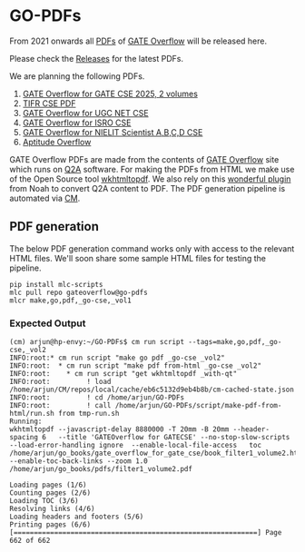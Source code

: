# GO-PDFs
From 2021 onwards all [PDFs](http://book.gateoverflow.in) of [GATE Overflow](https://gateoverflow.in) will be released here. 

Please check the [Releases](https://github.com/GATEOverflow/GO-PDFs/releases) for the latest PDFs.

We are planning the following PDFs.
1. [GATE Overflow for GATE CSE 2025, 2 volumes](https://github.com/GATEOverflow/GO-PDFs/releases/tag/gatecse-2025)
2. [TIFR CSE PDF](https://github.com/GATEOverflow/GO-PDFs/releases/tag/tifr)
3. [GATE Overflow for UGC NET CSE](https://github.com/GATEOverflow/GO-PDFs/releases/tag/ugcnet)
4. [GATE Overflow for ISRO CSE](https://github.com/GATEOverflow/GO-PDFs/releases/tag/isro)
5. [GATE Overflow for NIELIT Scientist A,B,C,D CSE](https://github.com/GATEOverflow/GO-PDFs/releases/tag/NIELIT)
6. [Aptitude Overflow](https://github.com/GATEOverflow/GO-PDFs/releases/tag/aptitude)

GATE Overflow PDFs are made from the contents of [GATE Overflow](https://gateoverflow.in) site which runs on [Q2A](https://www.question2answer.org/qa/) software. For making the PDFs from HTML we make use of the Open Source tool [wkhtmltopdf](https://wkhtmltopdf.org/). We also rely on this [wonderful plugin](https://github.com/GATEOverflow/q2a-book) from Noah to convert Q2A content to PDF. The PDF generation pipeline is automated via [CM](https://github.com/mlcommons/ck).

## PDF generation
The below PDF generation command works only with access to the relevant HTML files. We'll soon share some sample HTML files for testing the pipeline.

```
pip install mlc-scripts
mlc pull repo gateoverflow@go-pdfs
mlcr make,go,pdf,_go-cse,_vol1
```
### Expected Output
```
(cm) arjun@hp-envy:~/GO-PDFs$ cm run script --tags=make,go,pdf,_go-cse,_vol2
INFO:root:* cm run script "make go pdf _go-cse _vol2"
INFO:root:  * cm run script "make pdf from-html _go-cse _vol2"
INFO:root:    * cm run script "get wkhtmltopdf _with-qt"
INFO:root:         ! load /home/arjun/CM/repos/local/cache/eb6c5132d9eb4b8b/cm-cached-state.json
INFO:root:         ! cd /home/arjun/GO-PDFs
INFO:root:         ! call /home/arjun/GO-PDFs/script/make-pdf-from-html/run.sh from tmp-run.sh
Running: 
wkhtmltopdf --javascript-delay 8880000 -T 20mm -B 20mm --header-spacing 6   --title 'GATEOverflow for GATECSE' --no-stop-slow-scripts   --load-error-handling ignore  --enable-local-file-access   toc  /home/arjun/go_books/gate_overflow_for_gate_cse/book_filter1_volume2.html  --enable-toc-back-links --zoom 1.0   /home/arjun/go_books/pdfs/filter1_volume2.pdf 

Loading pages (1/6)
Counting pages (2/6)                                               
Loading TOC (3/6)                                                           
Resolving links (4/6)                                              
Loading headers and footers (5/6)                                           
Printing pages (6/6)
[============================================================] Page 662 of 662

```
